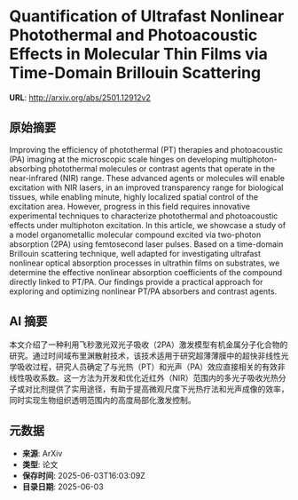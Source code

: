 # Quantification of Ultrafast Nonlinear Photothermal and Photoacoustic Effects in Molecular Thin Films via Time-Domain Brillouin Scattering

**URL**: http://arxiv.org/abs/2501.12912v2

## 原始摘要

Improving the efficiency of photothermal (PT) therapies and photoacoustic
(PA) imaging at the microscopic scale hinges on developing
multiphoton-absorbing photothermal molecules or contrast agents that operate in
the near-infrared (NIR) range. These advanced agents or molecules will enable
excitation with NIR lasers, in an improved transparency range for biological
tissues, while enabling minute, highly localized spatial control of the
excitation area. However, progress in this field requires innovative
experimental techniques to characterize photothermal and photoacoustic effects
under multiphoton excitation. In this article, we showcase a study of a model
organometallic molecular compound excited via two-photon absorption (2PA) using
femtosecond laser pulses. Based on a time-domain Brillouin scattering
technique, well adapted for investigating ultrafast nonlinear optical
absorption processes in ultrathin films on substrates, we determine the
effective nonlinear absorption coefficients of the compound directly linked to
PT/PA. Our findings provide a practical approach for exploring and optimizing
nonlinear PT/PA absorbers and contrast agents.


## AI 摘要

本文介绍了一种利用飞秒激光双光子吸收（2PA）激发模型有机金属分子化合物的研究。通过时间域布里渊散射技术，该技术适用于研究超薄薄膜中的超快非线性光学吸收过程，研究人员确定了与光热（PT）和光声（PA）效应直接相关的有效非线性吸收系数。这一方法为开发和优化近红外（NIR）范围内的多光子吸收光热分子或对比剂提供了实用途径，有助于提高微观尺度下光热疗法和光声成像的效率，同时实现生物组织透明范围内的高度局部化激发控制。

## 元数据

- **来源**: ArXiv
- **类型**: 论文
- **保存时间**: 2025-06-03T16:03:09Z
- **目录日期**: 2025-06-03
